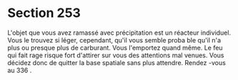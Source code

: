 # Section 253

L'objet que vous avez ramassé avec précipitation est un réacteur
individuel. Vous le trouvez si léger, cependant, qu'il vous semble
proba ble qu'il n'a plus ou presque plus de carburant. Vous
l'emportez quand même. Le feu qui fait rage risque fort d'attirer
sur vous des attentions mal venues. Vous décidez donc de quitter
la base spatiale sans plus attendre. Rendez -vous au 336 .